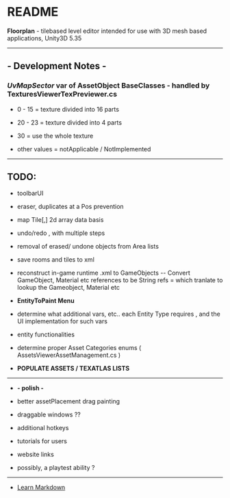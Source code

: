 # README #
**Floorplan** - tilebased level editor intended for use with 3D mesh based applications,  Unity3D 5.35


-----------------------------------
## - Development Notes - ##
### ***UvMapSector*** var of AssetObject BaseClasses - handled by TexturesViewerTexPreviewer.cs ###
* 0 - 15  = texture divided into 16 parts
* 20 - 23 = texture divided into 4 parts
* 30 = use the whole texture

* other values = notApplicable / NotImplemented

-----------------------------------
## TODO: ##
* toolbarUI
* eraser, duplicates at a Pos prevention
* map Tile[,] 2d array data basis
* undo/redo , with multiple steps
* removal of erased/ undone objects from Area lists

* save rooms and tiles to xml
* reconstruct in-game runtime .xml to GameObjects -- Convert GameObject, Material etc references to be String refs = which tranlate to lookup the Gameobject, Material etc

* **EntityToPaint Menu**
* determine what additional vars, etc.. each Entity Type requires , and the UI implementation for such vars
* entity functionalities
* determine proper Asset Categories enums ( AssetsViewerAssetManagement.cs )

* **POPULATE ASSETS / TEXATLAS LISTS**

-----------------------------------

* **- polish -**
* better assetPlacement drag painting
* draggable windows ??
* additional hotkeys 
* tutorials for users
* website links

* possibly, a playtest ability ?





-----------------------------------

* [Learn Markdown](https://bitbucket.org/tutorials/markdowndemo)